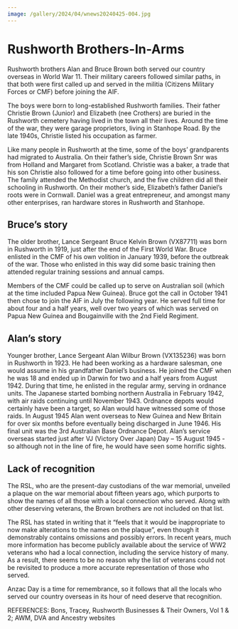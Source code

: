 ```yaml
---
image: /gallery/2024/04/wnews20240425-004.jpg
---
```

# Rushworth Brothers-In-Arms

Rushworth brothers Alan and Bruce Brown both served our country overseas in World War 11. Their military careers followed
similar paths, in that both were first called up and served in the militia (Citizens Military Forces or CMF) before joining the AIF.

The boys were born to long-established
Rushworth families. Their father Christie
Brown (Junior) and Elizabeth (nee Crothers)
are buried in the Rushworth cemetery having
lived in the town all their lives. Around the
time of the war, they were garage proprietors,
living in Stanhope Road. By the late 1940s,
Christie listed his occupation as farmer.

Like many people in Rushworth at the
time, some of the boys’ grandparents had
migrated to Australia. On their father’s
side, Christie Brown Snr was from Holland
and Margaret from Scotland. Christie was
a baker, a trade that his son Christie also
followed for a time before going into other
business. The family attended the Methodist
church, and the five children did all their
schooling in Rushworth. On their mother’s
side, Elizabeth’s father Daniel’s roots were in
Cornwall. Daniel was a great entrepreneur,
and amongst many other enterprises, ran
hardware stores in Rushworth and Stanhope.

## Bruce’s story

The older brother, Lance Sergeant
Bruce Kelvin Brown (VX87711) was born
in Rushworth in 1919, just after the end of
the First World War. Bruce enlisted in the
CMF of his own volition in January 1939,
before the outbreak of the war. Those who
enlisted in this way did some basic training
then attended regular training sessions and
annual camps.

Members of the CMF could be called up
to serve on Australian soil (which at the time
included Papua New Guinea). Bruce got the
call in October 1941 then chose to join the
AIF in July the following year. He served
full time for about four and a half years, well
over two years of which was served on Papua
New Guinea and Bougainville with the 2nd
Field Regiment.

## Alan’s story

Younger brother, Lance Sergeant Alan
Wilbur Brown (VX135236) was born in
Rushworth in 1923. He had been working as
a hardware salesman, one would assume in
his grandfather Daniel’s business. He joined
the CMF when he was 18 and ended up in
Darwin for two and a half years from August
1942. During that time, he enlisted in the
regular army, serving in ordnance units. The
Japanese started bombing northern Australia
in February 1942, with air raids continuing
until November 1943. Ordnance depots
would certainly have been a target, so Alan
would have witnessed some of those raids.
In August 1945 Alan went overseas to
New Guinea and New Britain for over six
months before eventually being discharged
in June 1946. His final unit was the 3rd
Australian Base Ordnance Depot. Alan’s
service overseas started just after VJ (Victory
Over Japan) Day – 15 August 1945 - so
although not in the line of fire, he would have
seen some horrific sights.

## Lack of recognition

The RSL, who are the present-day
custodians of the war memorial, unveiled
a plaque on the war memorial about fifteen
years ago, which purports to show the names
of all those with a local connection who
served. Along with other deserving veterans,
the Brown brothers are not included on that
list.

The RSL has stated in writing that it “feels
that it would be inappropriate to now make
alterations to the names on the plaque”, even
though it demonstrably contains omissions
and possibly errors. In recent years, much
more information has become publicly
available about the service of WW2 veterans
who had a local connection, including the
service history of many. As a result, there
seems to be no reason why the list of veterans
could not be revisited to produce a more
accurate representation of those who served.

Anzac Day is a time for remembrance, so
it follows that all the locals who served our
country overseas in its hour of need deserve
that recognition.

REFERENCES: Bons, Tracey, Rushworth
Businesses & Their Owners, Vol 1 & 2; AWM,
DVA and Ancestry websites